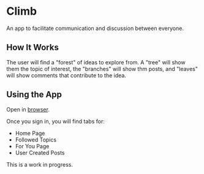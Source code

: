 # Climb

An app to facilitate communication and discussion between everyone.

## How It Works

The user will find a "forest" of ideas to explore from.
A "tree" will show them the topic of interest, the "branches" will show thm posts, and "leaves" will show comments that contribute to the idea.

## Using the App

Open in [browser](https://amplify-dev.d3m0u8xtms1lc.amplifyapp.com/).

Once you sign in, you will find tabs for:
- Home Page
- Followed Topics
- For You Page
- User Created Posts

This is a work in progress.
